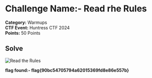 # Challenge Name:- Read rhe Rules

**Category:** Warmups    
**CTF Event:** Huntress CTF 2024    
**Points:** 50 Points


## Solve 

![Read the Rules](Huntress%20CTF%202024/Warmups/images/read-the-rules.png)



**flag found:- flag{90bc54705794a62015369fd8e86e557b}**
